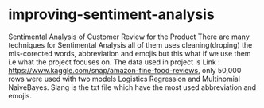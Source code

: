 # improving-sentiment-analysis
Sentimental Analysis of Customer Review for the Product  There are many techniques for Sentimental Analysis all of them uses cleaning(droping) the mis-corected words, abbreviation and emojis but this what if we use them i.e what the project focuses on. The data used in project is Link : https://www.kaggle.com/snap/amazon-fine-food-reviews, only 50,000 rows were used with two models Logistics Regression and Multinomial NaiveBayes. Slang is the txt file which have the most used abbreviation and emojis.
